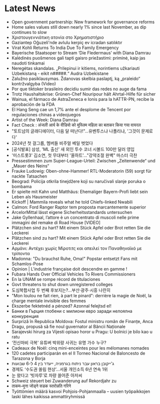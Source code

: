 # Latest News
-  Open government partnership: New framework for governance reforms
-  Home sales values still down nearly 1% since last November, as dip continues to slow
-  Χριστουγεννιάτικη ατονία στο Χρηματιστήριο
-  Gaziantep Oğuzeli'nde avlulu kerpiç ev icradan satılıktır
-  Virat Kohli Returns To India Due To Family Emergency
-  Bayerische Staatsoper to Stream ‘Die Fledermaus’ with Diana Damrau
-  Kalėdinės puošmenos gali tapti gaisro priežastimi: priminė, kaip jas naudoti tinkamai
-  Neregėtas skandalas. „Prilepinui ir kitiems, norintiems užkariauti Uzbekistaną - eikit n#####.“ Audra Uzbekistane
-  Zalužno pasiklausymas. Ždanovas skelbia paslaptį, ką „praleido“ kontržvalgyba (Video)
-  Por que tiktoker brasileiro decidiu sumir das redes no auge da fama
-  Trotz Haushaltskrise: Grünen-Chef Nouripour hält Ahrtal-Hilfe für sicher
-  Wainua, el fármaco de AstraZeneca e Ionis para la hATTR-PN, recibe la aprobación de la FDA
-  El Hang Seng cae un 1,7% ante el desplome de Tencent por regulaciones chinas a videojuegos
-  Artist of the Week: Diana Damrau
-  Fact Check : अंजली आर्य के वीडियो को मुस्लिम महिला का बताकर किया गया वायरल
-  "토트넘의 글래디에이터, 다음 달 떠난다!"…유벤투스냐 나폴리냐, '그것이 문제로다'
-  2024년 첫 걸그룹, 멤버들 비주얼 베일 벗었다
-  [공식발표] 삼성, 'ML 출신' 새 외인 투수 코너 시볼드 100만 달러 영입
-  '미스트롯3' 김소연, 첫 무대부터 '올하트'…"강약조절 완벽" 마스터 극찬
-  Pressestimmen zum Super-League-Urteil: Zwischen „Zeitenwende“ und „Mauer des Neins“
-  Frauke Ludowig: Oben-ohne-Hammer! RTL-Moderatorin (59) sorgt für nackte Tatsachen
-  Beograd: Policija otkrila tinejdžere koji su naručivali slanje poruka o bombama
-  Er spielte mit Kahn und Matthäus: Ehemaliger Bayern-Profi liebt sein Leben als Hausmeister
-  Kickoff | Mammila reveals what he told Chiefs-linked Nwabili
-  Calmon: Ford Ranger Raptor tem proposta marcantemente superior
-  ArcelorMittal lässt eigene Sicherheitsstandards untersuchen
-  Jake Gyllenhaal, l’attore è un concentrato di muscoli nelle prime immagini del remake di Road House [VIDEO]
-  Plätzchen sind zu hart? Mit einem Stück Apfel oder Brot retten Sie die Leckerei
-  Plätzchen sind zu hart? Mit einem Stück Apfel oder Brot retten Sie die Leckerei
-  Αρμάνι: Αντέχει χωρίς Μίροτιτς και απειλεί τον Παναθηναϊκό με τρίποντα
-  Madonna: "Du brauchst Ruhe, Oma!" Popstar entsetzt Fans mit Schamlos-Pose
-  Opinion | L'industrie française doit descendre en gamme !
-  Fubara Hands Over Official Vehicles To Rivers Commissioners
-  En la UNAM se rompe récord de titulaciones
-  Govt threatens to shut down unregistered colleges
-  도심복합사업 두 번째 후보지는?…부산·광주·시흥 나란히
-  "Mon loulou ne fait rien, à part le pinard": derrière la magie de Noël, la charge mentale invisible des femmes
-  Ékszerbe fektetnéd a pénzed? Azonnal felejtsd el!
-  Банки в Гърция глобени с милиони евро заради нелоялна конкуренция
-  Surpriză în Republica Moldova: Fostul ministru român de Finanțe, Anca Dragu, propusă să fie noul guvernator al Băncii Naționale
-  Sarajevski hirurg za Vijesti opisao horor u Pragu: U bolnici je bilo kao u ratu
-  ‘전신마비 극복’ 유튜버 박위랑 사귀는 유명 가수 누구?
-  Cadeaux de Noël: cinq mini-enceintes pour les mélomanes nomades
-  120 cadetes participarán en el II Torneo Nacional de Baloncesto de Tarazona y Borja
-  ג'ייקובן בראון עבר ניתוח בגרמניה, ייעדר בין 4 ל-6 שבועות
-  경제도 ‘수도권 쏠림 현상’…서울 개인소득 6년 연속 1위
-  눈 왔다고 ‘빗자루’로 차량 쓸어준 아저씨
-  Schweiz steuert bei Zuwanderung auf Rekordjahr zu
-  ताकम–मुना जोड्ने सडक स्तरोन्नति गरिने
-  Työttömien määrä kasvoi Pohjois-Pohjanmaalla – uusien työpaikkojen laski lähes kaikissa ammattiryhmissä
